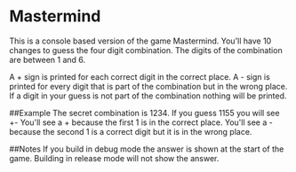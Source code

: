 # Mastermind

This is a console based version of the game Mastermind. You'll have 10 changes to guess the four digit combination. The digits of the combination are between 1 and 6.

A + sign is printed for each correct digit in the correct place. A - sign is printed for every digit that is part of the combination but in the wrong place. If a digit in your guess is not part of the combination nothing will be printed.

##Example
The secret combination is 1234.
If you guess 1155 you will see
+-
You'll see a + because the first 1 is in the correct place. You'll see a - because the second 1 is a correct digit but it is in the wrong place.

##Notes
If you build in debug mode the answer is shown at the start of the game. Building in release mode will not show the answer.
